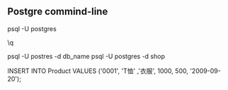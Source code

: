 ## Postgre commind-line

psql -U postgres

\q

psql -U postres -d db_name
psql -U postgres -d shop

INSERT INTO Product VALUES ('0001', 'T恤' ,'衣服', 1000, 500, '2009-09-20');

